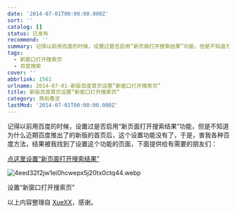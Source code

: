 ```yaml
---
date: '2014-07-01T00:00:00.000Z'
sort: ''
catalog: []
status: 已发布
recommend: ''
summary: 记得以前用百度的时候，设置过是否启用“新页面打开搜索结果”功能，但是不知道为什么近期百度推出了的新版的首页后，这个设置功能没有了，于是，害我各种百度方法，结果被我找到了设置这个功能的页面，下面提供给有需要的朋友们：
tags:
  - 新窗口打开搜索页
  - 百度搜索
cover: ''
abbrlink: 1561
urlname: 2014-07-01-新版百度首页设置“新窗口打开搜索页”
title: 新版百度首页设置“新窗口打开搜索页”
category: 燕衔春泥
lastMod: '2014-07-01T00:00:00.000Z'
---
```


记得以前用百度的时候，设置过是否启用“新页面打开搜索结果”功能，但是不知道为什么近期百度推出了的新版的首页后，这个设置功能没有了，于是，害我各种百度方法，结果被我找到了设置这个功能的页面，下面提供给有需要的朋友们：


[点这里设置“新页面打开搜索结果”](http://www.baidu.com/home/page/show/setting#mod)


![4eed32f2jw1ei0hcwepx5j20tx0ctq44.webp](https://image.bmqy.net/upload/4eed32f2jw1ei0hcwepx5j20tx0ctq44.webp)


设置“新窗口打开搜索页”


以上内容整理自 [XueXX](http://www.xuexx.com/archives/2656)，感谢。

